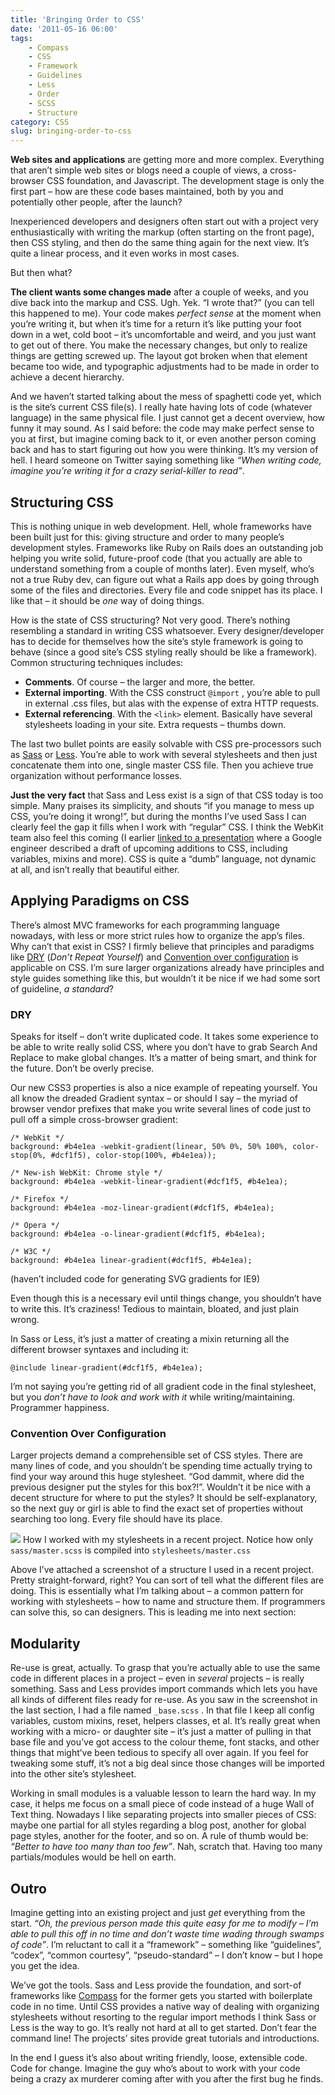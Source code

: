 ```yaml
---
title: 'Bringing Order to CSS'
date: '2011-05-16 06:00'
tags:
    - Compass
    - CSS
    - Framework
    - Guidelines
    - Less
    - Order
    - SCSS
    - Structure
category: CSS
slug: bringing-order-to-css
---
```


**Web sites and applications** are getting more and more complex. Everything that aren’t simple web sites or blogs need a couple of views, a cross-browser CSS foundation, and Javascript. The development stage is only the first part – how are these code bases maintained, both by you and potentially other people, after the launch?

Inexperienced developers and designers often start out with a project very enthusiastically with writing the markup (often starting on the front page), then CSS styling, and then do the same thing again for the next view. It’s quite a linear process, and it even works in most cases.

But then what?

**The client wants some changes made** after a couple of weeks, and you dive back into the markup and CSS. Ugh. Yek. “I wrote that?” (you can tell this happened to me). Your code makes _perfect sense_ at the moment when you’re writing it, but when it’s time for a return it’s like putting your foot down in a wet, cold boot – it’s uncomfortable and weird, and you just want to get out of there. You make the necessary changes, but only to realize things are getting screwed up. The layout got broken when that element became too wide, and typographic adjustments had to be made in order to achieve a decent hierarchy.

And we haven’t started talking about the mess of spaghetti code yet, which is the site’s current CSS file(s). I really hate having lots of code (whatever language) in the same physical file. I just cannot get a decent overview, how funny it may sound. As I said before: the code may make perfect sense to you at first, but imagine coming back to it, or even another person coming back and has to start figuring out how you were thinking. It’s my version of hell. I heard someone on Twitter saying something like _“When writing code, imagine you’re writing it for a crazy serial-killer to read”_.

## Structuring CSS

This is nothing unique in web development. Hell, whole frameworks have been built just for this: giving structure and order to many people’s development styles. Frameworks like Ruby on Rails does an outstanding job helping you write solid, future-proof code (that you actually are able to understand something from a couple of months later). Even myself, who’s not a true Ruby dev, can figure out what a Rails app does by going through some of the files and directories. Every file and code snippet has its place. I like that – it should be _one_ way of doing things.

How is the state of CSS structuring? Not very good. There’s nothing resembling a standard in writing CSS whatsoever. Every designer/developer has to decide for themselves how the site’s style framework is going to behave (since a good site’s CSS styling really should be like a framework). Common structuring techniques includes:

- **Comments**. Of course – the larger and more, the better.
- **External importing**. With the CSS construct `@import` , you’re able to pull in external .css files, but alas with the expense of extra HTTP requests.
- **External referencing**. With the `<link>` element. Basically have several stylesheets loading in your site. Extra requests – thumbs down.

The last two bullet points are easily solvable with CSS pre-processors such as [Sass](http://sass-lang.com) or [Less](http://lesscss.org/). You’re able to work with several stylesheets and then just concatenate them into one, single master CSS file. Then you achieve true organization without performance losses.

**Just the very fact** that Sass and Less exist is a sign of that CSS today is too simple. Many praises its simplicity, and shouts “if you manage to mess up CSS, you’re doing it wrong!”, but during the months I’ve used Sass I can clearly feel the gap it fills when I work with “regular” CSS. I think the WebKit team also feel this coming (I earlier [linked to a presentation](http://jnbrk.se/dXBpwf) where a Google engineer described a draft of upcoming additions to CSS, including variables, mixins and more). CSS is quite a “dumb” language, not dynamic at all, and isn’t really that beautiful either.

## Applying Paradigms on CSS

There’s almost MVC frameworks for each programming language nowadays, with less or more strict rules how to organize the app’s files. Why can’t that exist in CSS? I firmly believe that principles and paradigms like [DRY](http://en.wikipedia.org/wiki/DRY) (_Don’t Repeat Yourself_) and [Convention over configuration](http://en.wikipedia.org/wiki/Convention_over_Configuration) is applicable on CSS. I’m sure larger organizations already have principles and style guides something like this, but wouldn’t it be nice if we had some sort of guideline, _a standard_?

### DRY

Speaks for itself – don’t write duplicated code. It takes some experience to be able to write really solid CSS, where you don’t have to grab Search And Replace to make global changes. It’s a matter of being smart, and think for the future. Don’t be overly precise.

Our new CSS3 properties is also a nice example of repeating yourself. You all know the dreaded Gradient syntax – or should I say – the myriad of browser vendor prefixes that make you write several lines of code just to pull off a simple cross-browser gradient:

    /* WebKit */
    background: #b4e1ea -webkit-gradient(linear, 50% 0%, 50% 100%, color-stop(0%, #dcf1f5), color-stop(100%, #b4e1ea));
    
    /* New-ish WebKit: Chrome style */
    background: #b4e1ea -webkit-linear-gradient(#dcf1f5, #b4e1ea);
    
    /* Firefox */
    background: #b4e1ea -moz-linear-gradient(#dcf1f5, #b4e1ea);
    
    /* Opera */
    background: #b4e1ea -o-linear-gradient(#dcf1f5, #b4e1ea);
    
    /* W3C */
    background: #b4e1ea linear-gradient(#dcf1f5, #b4e1ea);

(haven’t included code for generating SVG gradients for IE9)

Even though this is a necessary evil until things change, you shouldn’t have to write this. It’s craziness! Tedious to maintain, bloated, and just plain wrong.

In Sass or Less, it’s just a matter of creating a mixin returning all the different browser syntaxes and including it:

    @include linear-gradient(#dcf1f5, #b4e1ea);

I’m not saying you’re getting rid of all gradient code in the final stylesheet, but you _don’t have to look and work with it_ while writing/maintaining. Programmer happiness.

### Convention Over Configuration

Larger projects demand a comprehensible set of CSS styles. There are many lines of code, and you shouldn’t be spending time actually trying to find your way around this huge stylesheet. “God dammit, where did the previous designer put the styles for this box?!”. Wouldn’t it be nice with a decent structure for where to put the styles? It should be self-explanatory, so the next guy or girl is able to find the exact set of properties without searching too long. Every file should have its place.

![](http://johanbrook.com/core/wp-content/uploads/2011/05/filestructure-compressed.png) How I worked with my stylesheets in a recent project. Notice how only `sass/master.scss` is compiled into `stylesheets/master.css`

Above I’ve attached a screenshot of a structure I used in a recent project. Pretty straight-forward, right? You can sort of tell what the different files are doing. This is essentially what I’m talking about – a common pattern for working with stylesheets – how to name and structure them. If programmers can solve this, so can designers. This is leading me into next section:

## Modularity

Re-use is great, actually. To grasp that you’re actually able to use the same code in different places in a project – even in _several_ projects – is really something. Sass and Less provides import commands which lets you have all kinds of different files ready for re-use. As you saw in the screenshot in the last section, I had a file named `_base.scss` . In that file I keep all config variables, custom mixins, reset, helpers classes, et al. It’s really great when working with a micro- or daughter site – it’s just a matter of pulling in that base file and you’ve got access to the colour theme, font stacks, and other things that might’ve been tedious to specify all over again. If you feel for tweaking some stuff, it’s not a big deal since those changes will be imported into the other site’s stylesheet.

Working in small modules is a valuable lesson to learn the hard way. In my case, it helps me focus on a small piece of code instead of a huge Wall of Text thing. Nowadays I like separating projects into smaller pieces of CSS: maybe one partial for all styles regarding a blog post, another for global page styles, another for the footer, and so on. A rule of thumb would be: _“Better to have too many than too few”_. Nah, scratch that. Having too many partials/modules would be hell on earth.

## Outro

Imagine getting into an existing project and just _get_ everything from the start. _“Oh, the previous person made this quite easy for me to modify – I’m able to pull this off in no time and don’t waste time wading through swamps of code”_. I’m reluctant to call it a “framework” – something like “guidelines”, “codex”, “common courtesy”, “pseudo-standard” – I don’t know – but I hope you get the idea.

We’ve got the tools. Sass and Less provide the foundation, and sort-of frameworks like [Compass](http://compass-style.org) for the former gets you started with boilerplate code in no time. Until CSS provides a native way of dealing with organizing stylesheets without resorting to the regular import methods I think Sass or Less is the way to go. It’s really not hard at all to get started. Don’t fear the command line! The projects’ sites provide great tutorials and introductions.

In the end I guess it’s also about writing friendly, loose, extensible code. Code for change. Imagine the guy who’s about to work with your code being a crazy ax murderer coming after with you after the first bug he finds.

